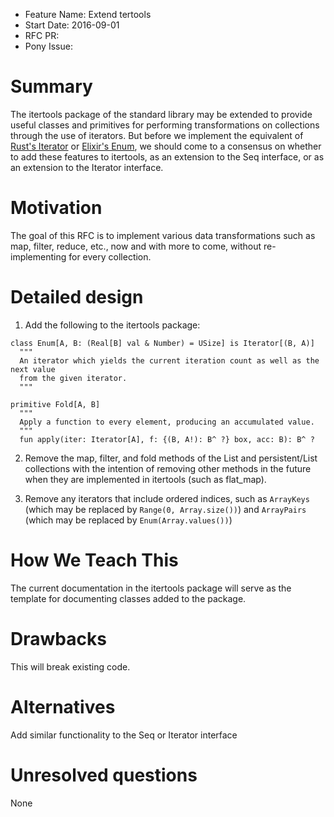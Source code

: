 - Feature Name: Extend tertools
- Start Date: 2016-09-01
- RFC PR: 
- Pony Issue: 

# Summary

The itertools package of the standard library may be extended to provide useful classes and primitives for performing transformations on collections through the use of iterators. But before we implement the equivalent of [Rust's Iterator](https://doc.rust-lang.org/std/iter/trait.Iterator.html) or [Elixir's Enum](http://elixir-lang.org/docs/stable/elixir/Enum.html), we should come to a consensus on whether to add these features to itertools, as an extension to the Seq interface, or as an extension to the Iterator interface.

# Motivation

The goal of this RFC is to implement various data transformations such as map, filter, reduce, etc., now and with more to come, without re-implementing for every collection.

# Detailed design

1. Add the following to the itertools package:
  ```pony
  class Enum[A, B: (Real[B] val & Number) = USize] is Iterator[(B, A)]
    """
    An iterator which yields the current iteration count as well as the next value
    from the given iterator.
    """
  
  primitive Fold[A, B]
    """
    Apply a function to every element, producing an accumulated value.
    """
    fun apply(iter: Iterator[A], f: {(B, A!): B^ ?} box, acc: B): B^ ?
  ```

2. Remove the map, filter, and fold methods of the List and persistent/List collections with the intention of removing other methods in the future when they are implemented in itertools (such as flat_map).

3. Remove any iterators that include ordered indices, such as `ArrayKeys` (which may be replaced by `Range(0, Array.size())`) and `ArrayPairs` (which may be replaced by `Enum(Array.values())`)

# How We Teach This

The current documentation in the itertools package will serve as the template for documenting classes added to the package.

# Drawbacks

This will break existing code.

# Alternatives

Add similar functionality to the Seq or Iterator interface

# Unresolved questions

None
